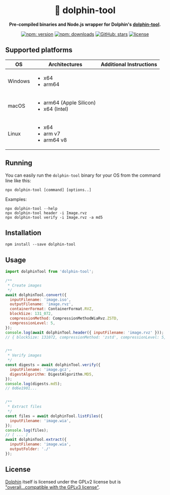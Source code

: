 <h1 align="center">🐬 dolphin-tool</h1>

<p align="center"><b>Pre-compiled binaries and Node.js wrapper for Dolphin's <a href="https://github.com/dolphin-emu/dolphin/tree/master/Source/Core/DolphinTool">dolphin-tool</a>.</b></p>

<p align="center">
  <a href="https://www.npmjs.com/package/dolphin-tool"><img alt="npm: version" src="https://img.shields.io/npm/v/dolphin-tool?color=%23cc3534&label=version&logo=npm&logoColor=white"></a>
  <a href="https://www.npmjs.com/package/dolphin-tool"><img alt="npm: downloads" src="https://img.shields.io/npm/dt/dolphin-tool?color=%23cc3534&logo=npm&logoColor=white"></a>
  <a href="https://github.com/emmercm/dolphin-tool-js"><img alt="GitHub: stars" src="https://img.shields.io/github/stars/emmercm/dolphin-tool-js?style=flat&logo=github&logoColor=white&color=%236e5494"></a>
  <a href="https://github.com/emmercm/dolphin-tool-js/blob/main/LICENSE"><img alt="license" src="https://img.shields.io/github/license/emmercm/dolphin-tool-js?color=blue"></a>
</p>

## Supported platforms

| OS      | Architectures                                               | Additional Instructions |
|---------|-------------------------------------------------------------|-------------------------|
| Windows | <ul><li>x64</li><li>arm64</li></ul>                         |                         |
| macOS   | <ul><li>arm64 (Apple Silicon)</li><li>x64 (Intel)</li></ul> |                         |
| Linux   | <ul><li>x64</li><li>arm v7</li><li>arm64 v8</li></ul>       |                         |

## Running

You can easily run the `dolphin-tool` binary for your OS from the command line like this:

```shell
npx dolphin-tool [command] [options..]
```

Examples:

```shell
npx dolphin-tool --help
npx dolphin-tool header -i Image.rvz
npx dolphin-tool verify -i Image.rvz -a md5
```

## Installation

```shell
npm install --save dolphin-tool
```

## Usage

```javascript
import dolphinTool from 'dolphin-tool';

/**
 * Create images
 */
await dolphinTool.convert({
  inputFilename: 'image.iso',
  outputFilename: 'image.rvz',
  containerFormat: ContainerFormat.RVZ,
  blockSize: 131_072,
  compressionMethod: CompressionMethodWiaRvz.ZSTD,
  compressionLevel: 5,
});
console.log(await dolphinTool.header({ inputFilename: 'image.rvz' }));
// { blockSize: 131072, compressionMethod: 'zstd', compressionLevel: 5, ... }


/**
 * Verify images
 */
const digests = await dolphinTool.verify({
  inputFilename: 'image.gcz',
  digestAlgorithm: DigestAlgorithm.MD5,
});
console.log(digests.md5);
// 0d6e1901...


/**
 * Extract files
 */
const files = await dolphinTool.listFiles({
  inputFilename: 'image.wia',
});
console.log(files);
// [ ... ]
await dolphinTool.extract({
  inputFilename: 'image.wia',
  outputFolder: './'
});
```

## License

[Dolphin](https://github.com/dolphin-emu/dolphin) itself is licensed under the GPLv2 license but is ["overall...compatible with the GPLv3 license"](https://github.com/dolphin-emu/dolphin/blob/master/COPYING).
